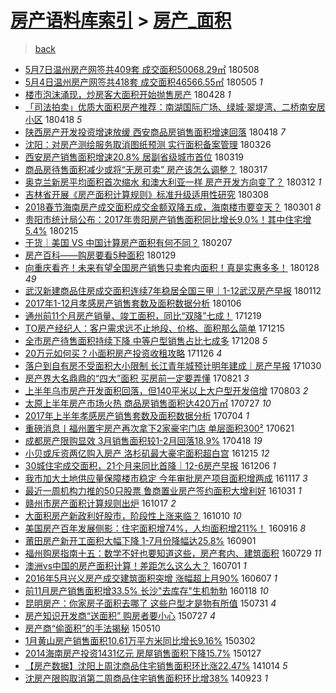 [房产语料库索引](../../README.md)  > [房产_面积](房产_面积.md)
====
> [back](../README.md)

- [5月7日温州房产网签共409套 成交面积50068.29㎡](http://jkwz.applinzi.com/ittc/7100685508671964177.html#5%E6%9C%887%E6%97%A5%E6%B8%A9%E5%B7%9E%E6%88%BF%E4%BA%A7%E7%BD%91%E7%AD%BE%E5%85%B1409%E5%A5%97+%E6%88%90%E4%BA%A4%E9%9D%A2%E7%A7%AF50068.29%E3%8E%A1) 180508  
- [5月4日温州房产网签共418套 成交面积46566.55㎡](http://jkwz.applinzi.com/ittc/7099716399838790662.html#5%E6%9C%884%E6%97%A5%E6%B8%A9%E5%B7%9E%E6%88%BF%E4%BA%A7%E7%BD%91%E7%AD%BE%E5%85%B1418%E5%A5%97+%E6%88%90%E4%BA%A4%E9%9D%A2%E7%A7%AF46566.55%E3%8E%A1) 180505 *1* 
- [楼市泡沫涌现，炒房客大面积开始抛售房产](http://jkwz.applinzi.com/ittc/7097053909816443915.html#%E6%A5%BC%E5%B8%82%E6%B3%A1%E6%B2%AB%E6%B6%8C%E7%8E%B0%EF%BC%8C%E7%82%92%E6%88%BF%E5%AE%A2%E5%A4%A7%E9%9D%A2%E7%A7%AF%E5%BC%80%E5%A7%8B%E6%8A%9B%E5%94%AE%E6%88%BF%E4%BA%A7) 180428 *1* 
- [「司法拍卖」优质大面积房产推荐：南湖国际广场、绿城·翠堤湾、二桥南安居小区](http://jkwz.applinzi.com/ittc/7093466570884121606.html#%E3%80%8C%E5%8F%B8%E6%B3%95%E6%8B%8D%E5%8D%96%E3%80%8D%E4%BC%98%E8%B4%A8%E5%A4%A7%E9%9D%A2%E7%A7%AF%E6%88%BF%E4%BA%A7%E6%8E%A8%E8%8D%90%EF%BC%9A%E5%8D%97%E6%B9%96%E5%9B%BD%E9%99%85%E5%B9%BF%E5%9C%BA%E3%80%81%E7%BB%BF%E5%9F%8E%C2%B7%E7%BF%A0%E5%A0%A4%E6%B9%BE%E3%80%81%E4%BA%8C%E6%A1%A5%E5%8D%97%E5%AE%89%E5%B1%85%E5%B0%8F%E5%8C%BA) 180418 *5* 
- [陕西房产开发投资增速放缓 西安商品房销售面积增速回落](http://jkwz.applinzi.com/ittc/7093214416743171079.html#%E9%99%95%E8%A5%BF%E6%88%BF%E4%BA%A7%E5%BC%80%E5%8F%91%E6%8A%95%E8%B5%84%E5%A2%9E%E9%80%9F%E6%94%BE%E7%BC%93+%E8%A5%BF%E5%AE%89%E5%95%86%E5%93%81%E6%88%BF%E9%94%80%E5%94%AE%E9%9D%A2%E7%A7%AF%E5%A2%9E%E9%80%9F%E5%9B%9E%E8%90%BD) 180418 *7* 
- [沈阳：对房产测绘服务取消图纸预测 实行面积备案管理](http://jkwz.applinzi.com/ittc/7084728792650351633.html#%E6%B2%88%E9%98%B3%EF%BC%9A%E5%AF%B9%E6%88%BF%E4%BA%A7%E6%B5%8B%E7%BB%98%E6%9C%8D%E5%8A%A1%E5%8F%96%E6%B6%88%E5%9B%BE%E7%BA%B8%E9%A2%84%E6%B5%8B+%E5%AE%9E%E8%A1%8C%E9%9D%A2%E7%A7%AF%E5%A4%87%E6%A1%88%E7%AE%A1%E7%90%86) 180326  
- [西安房产销售面积增速20.8% 居副省级城市首位](http://jkwz.applinzi.com/ittc/7082150358975775760.html#%E8%A5%BF%E5%AE%89%E6%88%BF%E4%BA%A7%E9%94%80%E5%94%AE%E9%9D%A2%E7%A7%AF%E5%A2%9E%E9%80%9F20.8%25+%E5%B1%85%E5%89%AF%E7%9C%81%E7%BA%A7%E5%9F%8E%E5%B8%82%E9%A6%96%E4%BD%8D) 180319  
- [商品房待售面积减少或将“无房可卖”  房产该怎么调整？](http://jkwz.applinzi.com/ittc/7082190449026794506.html#%E5%95%86%E5%93%81%E6%88%BF%E5%BE%85%E5%94%AE%E9%9D%A2%E7%A7%AF%E5%87%8F%E5%B0%91%E6%88%96%E5%B0%86%E2%80%9C%E6%97%A0%E6%88%BF%E5%8F%AF%E5%8D%96%E2%80%9D++%E6%88%BF%E4%BA%A7%E8%AF%A5%E6%80%8E%E4%B9%88%E8%B0%83%E6%95%B4%EF%BC%9F) 180317  
- [奥克兰新房平均面积首次缩水 和澳大利亚一样 房产开发方向变了？](http://jkwz.applinzi.com/ittc/7079600388309517318.html#%E5%A5%A5%E5%85%8B%E5%85%B0%E6%96%B0%E6%88%BF%E5%B9%B3%E5%9D%87%E9%9D%A2%E7%A7%AF%E9%A6%96%E6%AC%A1%E7%BC%A9%E6%B0%B4+%E5%92%8C%E6%BE%B3%E5%A4%A7%E5%88%A9%E4%BA%9A%E4%B8%80%E6%A0%B7+%E6%88%BF%E4%BA%A7%E5%BC%80%E5%8F%91%E6%96%B9%E5%90%91%E5%8F%98%E4%BA%86%EF%BC%9F) 180312 *1* 
- [吉林省开展《房产面积计算规则》标准升级适用性研究](http://jkwz.applinzi.com/ittc/7078046803062948874.html#%E5%90%89%E6%9E%97%E7%9C%81%E5%BC%80%E5%B1%95%E3%80%8A%E6%88%BF%E4%BA%A7%E9%9D%A2%E7%A7%AF%E8%AE%A1%E7%AE%97%E8%A7%84%E5%88%99%E3%80%8B%E6%A0%87%E5%87%86%E5%8D%87%E7%BA%A7%E9%80%82%E7%94%A8%E6%80%A7%E7%A0%94%E7%A9%B6) 180308  
- [2018春节海南房产成交面积成交金额双降五成，海南楼市要变天？](http://jkwz.applinzi.com/ittc/7075476055479813131.html#2018%E6%98%A5%E8%8A%82%E6%B5%B7%E5%8D%97%E6%88%BF%E4%BA%A7%E6%88%90%E4%BA%A4%E9%9D%A2%E7%A7%AF%E6%88%90%E4%BA%A4%E9%87%91%E9%A2%9D%E5%8F%8C%E9%99%8D%E4%BA%94%E6%88%90%EF%BC%8C%E6%B5%B7%E5%8D%97%E6%A5%BC%E5%B8%82%E8%A6%81%E5%8F%98%E5%A4%A9%EF%BC%9F) 180301 *8* 
- [贵阳市统计局公布：2017年贵阳房产销售面积同比增长9.0%！其中住宅增5.4%](http://jkwz.applinzi.com/ittc/7070256087716856842.html#%E8%B4%B5%E9%98%B3%E5%B8%82%E7%BB%9F%E8%AE%A1%E5%B1%80%E5%85%AC%E5%B8%83%EF%BC%9A2017%E5%B9%B4%E8%B4%B5%E9%98%B3%E6%88%BF%E4%BA%A7%E9%94%80%E5%94%AE%E9%9D%A2%E7%A7%AF%E5%90%8C%E6%AF%94%E5%A2%9E%E9%95%BF9.0%25%EF%BC%81%E5%85%B6%E4%B8%AD%E4%BD%8F%E5%AE%85%E5%A2%9E5.4%25) 180215  
- [干货｜美国 VS 中国计算房产面积有何不同？](http://jkwz.applinzi.com/ittc/7067344535518970890.html#%E5%B9%B2%E8%B4%A7%EF%BD%9C%E7%BE%8E%E5%9B%BD+VS+%E4%B8%AD%E5%9B%BD%E8%AE%A1%E7%AE%97%E6%88%BF%E4%BA%A7%E9%9D%A2%E7%A7%AF%E6%9C%89%E4%BD%95%E4%B8%8D%E5%90%8C%EF%BC%9F) 180207  
- [房产百科——购房要看5种面积](http://jkwz.applinzi.com/ittc/7063946404186031121.html#%E6%88%BF%E4%BA%A7%E7%99%BE%E7%A7%91%E2%80%94%E2%80%94%E8%B4%AD%E6%88%BF%E8%A6%81%E7%9C%8B5%E7%A7%8D%E9%9D%A2%E7%A7%AF) 180129  
- [向重庆看齐！未来有望全国房产销售只卖套内面积！真是实惠多多！](http://jkwz.applinzi.com/ittc/7063390041567396871.html#%E5%90%91%E9%87%8D%E5%BA%86%E7%9C%8B%E9%BD%90%EF%BC%81%E6%9C%AA%E6%9D%A5%E6%9C%89%E6%9C%9B%E5%85%A8%E5%9B%BD%E6%88%BF%E4%BA%A7%E9%94%80%E5%94%AE%E5%8F%AA%E5%8D%96%E5%A5%97%E5%86%85%E9%9D%A2%E7%A7%AF%EF%BC%81%E7%9C%9F%E6%98%AF%E5%AE%9E%E6%83%A0%E5%A4%9A%E5%A4%9A%EF%BC%81) 180128 *49* 
- [武汉新建商品住房成交面积连续7年稳居全国三甲｜1-12武汉房产早报](http://jkwz.applinzi.com/ittc/7057605700136469515.html#%E6%AD%A6%E6%B1%89%E6%96%B0%E5%BB%BA%E5%95%86%E5%93%81%E4%BD%8F%E6%88%BF%E6%88%90%E4%BA%A4%E9%9D%A2%E7%A7%AF%E8%BF%9E%E7%BB%AD7%E5%B9%B4%E7%A8%B3%E5%B1%85%E5%85%A8%E5%9B%BD%E4%B8%89%E7%94%B2%EF%BD%9C1-12%E6%AD%A6%E6%B1%89%E6%88%BF%E4%BA%A7%E6%97%A9%E6%8A%A5) 180112  
- [2017年1-12月孝感房产销售套数及面积数据分析](http://jkwz.applinzi.com/ittc/7055479270552372230.html#2017%E5%B9%B41-12%E6%9C%88%E5%AD%9D%E6%84%9F%E6%88%BF%E4%BA%A7%E9%94%80%E5%94%AE%E5%A5%97%E6%95%B0%E5%8F%8A%E9%9D%A2%E7%A7%AF%E6%95%B0%E6%8D%AE%E5%88%86%E6%9E%90) 180106  
- [通州前11个月房产销量、竣工面积，同比“双降”七成！](http://jkwz.applinzi.com/ittc/7048928764669461520.html#%E9%80%9A%E5%B7%9E%E5%89%8D11%E4%B8%AA%E6%9C%88%E6%88%BF%E4%BA%A7%E9%94%80%E9%87%8F%E3%80%81%E7%AB%A3%E5%B7%A5%E9%9D%A2%E7%A7%AF%EF%BC%8C%E5%90%8C%E6%AF%94%E2%80%9C%E5%8F%8C%E9%99%8D%E2%80%9D%E4%B8%83%E6%88%90%EF%BC%81) 171219  
- [TO房产经纪人：客户需求远不止地段、价格、面积那么简单](http://jkwz.applinzi.com/ittc/7047265682608096272.html#TO%E6%88%BF%E4%BA%A7%E7%BB%8F%E7%BA%AA%E4%BA%BA%EF%BC%9A%E5%AE%A2%E6%88%B7%E9%9C%80%E6%B1%82%E8%BF%9C%E4%B8%8D%E6%AD%A2%E5%9C%B0%E6%AE%B5%E3%80%81%E4%BB%B7%E6%A0%BC%E3%80%81%E9%9D%A2%E7%A7%AF%E9%82%A3%E4%B9%88%E7%AE%80%E5%8D%95) 171215  
- [全市房产待售面积持续下降 中等户型销售占比七成多](http://jkwz.applinzi.com/ittc/7044501761748894736.html#%E5%85%A8%E5%B8%82%E6%88%BF%E4%BA%A7%E5%BE%85%E5%94%AE%E9%9D%A2%E7%A7%AF%E6%8C%81%E7%BB%AD%E4%B8%8B%E9%99%8D+%E4%B8%AD%E7%AD%89%E6%88%B7%E5%9E%8B%E9%94%80%E5%94%AE%E5%8D%A0%E6%AF%94%E4%B8%83%E6%88%90%E5%A4%9A) 171208 *5* 
- [20万元如何买？小面积房产投资收租攻略](http://jkwz.applinzi.com/ittc/7040176395077026833.html#20%E4%B8%87%E5%85%83%E5%A6%82%E4%BD%95%E4%B9%B0%EF%BC%9F%E5%B0%8F%E9%9D%A2%E7%A7%AF%E6%88%BF%E4%BA%A7%E6%8A%95%E8%B5%84%E6%94%B6%E7%A7%9F%E6%94%BB%E7%95%A5) 171126 *4* 
- [落户到自有房不受面积大小限制 长江青年城预计明年建成｜房产早报](http://jkwz.applinzi.com/ittc/7030160795533591568.html#%E8%90%BD%E6%88%B7%E5%88%B0%E8%87%AA%E6%9C%89%E6%88%BF%E4%B8%8D%E5%8F%97%E9%9D%A2%E7%A7%AF%E5%A4%A7%E5%B0%8F%E9%99%90%E5%88%B6+%E9%95%BF%E6%B1%9F%E9%9D%92%E5%B9%B4%E5%9F%8E%E9%A2%84%E8%AE%A1%E6%98%8E%E5%B9%B4%E5%BB%BA%E6%88%90%EF%BD%9C%E6%88%BF%E4%BA%A7%E6%97%A9%E6%8A%A5) 171030  
- [房产界大名鼎鼎的“四大”面积 买房前一定要弄懂](http://jkwz.applinzi.com/ittc/7004283543184999440.html#%E6%88%BF%E4%BA%A7%E7%95%8C%E5%A4%A7%E5%90%8D%E9%BC%8E%E9%BC%8E%E7%9A%84%E2%80%9C%E5%9B%9B%E5%A4%A7%E2%80%9D%E9%9D%A2%E7%A7%AF+%E4%B9%B0%E6%88%BF%E5%89%8D%E4%B8%80%E5%AE%9A%E8%A6%81%E5%BC%84%E6%87%82) 170821 *3* 
- [上半年乌市房产开发面积回落，但140平米以上大户型开发倍增](http://jkwz.applinzi.com/ittc/6997672006383043601.html#%E4%B8%8A%E5%8D%8A%E5%B9%B4%E4%B9%8C%E5%B8%82%E6%88%BF%E4%BA%A7%E5%BC%80%E5%8F%91%E9%9D%A2%E7%A7%AF%E5%9B%9E%E8%90%BD%EF%BC%8C%E4%BD%86140%E5%B9%B3%E7%B1%B3%E4%BB%A5%E4%B8%8A%E5%A4%A7%E6%88%B7%E5%9E%8B%E5%BC%80%E5%8F%91%E5%80%8D%E5%A2%9E) 170803 *2* 
- [太原上半年房产市场火热 商品房销售面积达420万㎡](http://jkwz.applinzi.com/ittc/6995036506639827984.html#%E5%A4%AA%E5%8E%9F%E4%B8%8A%E5%8D%8A%E5%B9%B4%E6%88%BF%E4%BA%A7%E5%B8%82%E5%9C%BA%E7%81%AB%E7%83%AD+%E5%95%86%E5%93%81%E6%88%BF%E9%94%80%E5%94%AE%E9%9D%A2%E7%A7%AF%E8%BE%BE420%E4%B8%87%E3%8E%A1) 170727 *10* 
- [2017年上半年孝感房产销售套数及面积数据分析](http://jkwz.applinzi.com/ittc/6986456757285946372.html#2017%E5%B9%B4%E4%B8%8A%E5%8D%8A%E5%B9%B4%E5%AD%9D%E6%84%9F%E6%88%BF%E4%BA%A7%E9%94%80%E5%94%AE%E5%A5%97%E6%95%B0%E5%8F%8A%E9%9D%A2%E7%A7%AF%E6%95%B0%E6%8D%AE%E5%88%86%E6%9E%90) 170704 *1* 
- [重磅消息丨福州置宇房产再次拿下2家豪宅门店 单层面积300²](http://jkwz.applinzi.com/ittc/6981615555071968260.html#%E9%87%8D%E7%A3%85%E6%B6%88%E6%81%AF%E4%B8%A8%E7%A6%8F%E5%B7%9E%E7%BD%AE%E5%AE%87%E6%88%BF%E4%BA%A7%E5%86%8D%E6%AC%A1%E6%8B%BF%E4%B8%8B2%E5%AE%B6%E8%B1%AA%E5%AE%85%E9%97%A8%E5%BA%97+%E5%8D%95%E5%B1%82%E9%9D%A2%E7%A7%AF300%C2%B2) 170621  
- [成都房产限购显效 3月销售面积较1-2月回落18.9%](http://jkwz.applinzi.com/ittc/6957875936224609285.html#%E6%88%90%E9%83%BD%E6%88%BF%E4%BA%A7%E9%99%90%E8%B4%AD%E6%98%BE%E6%95%88+3%E6%9C%88%E9%94%80%E5%94%AE%E9%9D%A2%E7%A7%AF%E8%BE%831-2%E6%9C%88%E5%9B%9E%E8%90%BD18.9%25) 170418 *19* 
- [小贝或斥资两亿购入房产 洛杉矶最大豪宅面积超白宫](http://jkwz.applinzi.com/ittc/6911889510630949893.html#%E5%B0%8F%E8%B4%9D%E6%88%96%E6%96%A5%E8%B5%84%E4%B8%A4%E4%BA%BF%E8%B4%AD%E5%85%A5%E6%88%BF%E4%BA%A7+%E6%B4%9B%E6%9D%89%E7%9F%B6%E6%9C%80%E5%A4%A7%E8%B1%AA%E5%AE%85%E9%9D%A2%E7%A7%AF%E8%B6%85%E7%99%BD%E5%AE%AB) 161215 *12* 
- [30城住宅成交面积，21个月来同比首降｜12-6房产早报](http://jkwz.applinzi.com/ittc/6908434287132410885.html#30%E5%9F%8E%E4%BD%8F%E5%AE%85%E6%88%90%E4%BA%A4%E9%9D%A2%E7%A7%AF%EF%BC%8C21%E4%B8%AA%E6%9C%88%E6%9D%A5%E5%90%8C%E6%AF%94%E9%A6%96%E9%99%8D%EF%BD%9C12-6%E6%88%BF%E4%BA%A7%E6%97%A9%E6%8A%A5) 161206 *1* 
- [我市加大土地供应量保障楼市稳定 今年审批房产项目面积增两成](http://jkwz.applinzi.com/ittc/6901348214732489733.html#%E6%88%91%E5%B8%82%E5%8A%A0%E5%A4%A7%E5%9C%9F%E5%9C%B0%E4%BE%9B%E5%BA%94%E9%87%8F%E4%BF%9D%E9%9A%9C%E6%A5%BC%E5%B8%82%E7%A8%B3%E5%AE%9A+%E4%BB%8A%E5%B9%B4%E5%AE%A1%E6%89%B9%E6%88%BF%E4%BA%A7%E9%A1%B9%E7%9B%AE%E9%9D%A2%E7%A7%AF%E5%A2%9E%E4%B8%A4%E6%88%90) 161117 *3* 
- [最近一周机构力推的50只股票 鲁商置业房产签约面积大增利好](http://jkwz.applinzi.com/ittc/6895111815859536900.html#%E6%9C%80%E8%BF%91%E4%B8%80%E5%91%A8%E6%9C%BA%E6%9E%84%E5%8A%9B%E6%8E%A8%E7%9A%8450%E5%8F%AA%E8%82%A1%E7%A5%A8+%E9%B2%81%E5%95%86%E7%BD%AE%E4%B8%9A%E6%88%BF%E4%BA%A7%E7%AD%BE%E7%BA%A6%E9%9D%A2%E7%A7%AF%E5%A4%A7%E5%A2%9E%E5%88%A9%E5%A5%BD) 161031 *1* 
- [赣州市房产面积计算规则出炉](http://jkwz.applinzi.com/ittc/6890010297250612228.html#%E8%B5%A3%E5%B7%9E%E5%B8%82%E6%88%BF%E4%BA%A7%E9%9D%A2%E7%A7%AF%E8%AE%A1%E7%AE%97%E8%A7%84%E5%88%99%E5%87%BA%E7%82%89) 161017 *2* 
- [大面积房产新政利好股市，阶段性上涨来临？](http://jkwz.applinzi.com/ittc/6887393804553815044.html#%E5%A4%A7%E9%9D%A2%E7%A7%AF%E6%88%BF%E4%BA%A7%E6%96%B0%E6%94%BF%E5%88%A9%E5%A5%BD%E8%82%A1%E5%B8%82%EF%BC%8C%E9%98%B6%E6%AE%B5%E6%80%A7%E4%B8%8A%E6%B6%A8%E6%9D%A5%E4%B8%B4%EF%BC%9F) 161010 *10* 
- [美国房产百年发展侧影：住宅面积增74%，人均面积增211%！](http://jkwz.applinzi.com/ittc/6878491061814559749.html#%E7%BE%8E%E5%9B%BD%E6%88%BF%E4%BA%A7%E7%99%BE%E5%B9%B4%E5%8F%91%E5%B1%95%E4%BE%A7%E5%BD%B1%EF%BC%9A%E4%BD%8F%E5%AE%85%E9%9D%A2%E7%A7%AF%E5%A2%9E74%25%EF%BC%8C%E4%BA%BA%E5%9D%87%E9%9D%A2%E7%A7%AF%E5%A2%9E211%25%EF%BC%81) 160916 *8* 
- [莆田房产新开工面积大幅下降 1-7月份降幅达25.8%](http://jkwz.applinzi.com/ittc/6872944974840202244.html#%E8%8E%86%E7%94%B0%E6%88%BF%E4%BA%A7%E6%96%B0%E5%BC%80%E5%B7%A5%E9%9D%A2%E7%A7%AF%E5%A4%A7%E5%B9%85%E4%B8%8B%E9%99%8D+1-7%E6%9C%88%E4%BB%BD%E9%99%8D%E5%B9%85%E8%BE%BE25.8%25) 160901  
- [福州购房指南十五：数学不好也要知道这些，房产套内、建筑面积](http://jkwz.applinzi.com/ittc/6860297562015400964.html#%E7%A6%8F%E5%B7%9E%E8%B4%AD%E6%88%BF%E6%8C%87%E5%8D%97%E5%8D%81%E4%BA%94%EF%BC%9A%E6%95%B0%E5%AD%A6%E4%B8%8D%E5%A5%BD%E4%B9%9F%E8%A6%81%E7%9F%A5%E9%81%93%E8%BF%99%E4%BA%9B%EF%BC%8C%E6%88%BF%E4%BA%A7%E5%A5%97%E5%86%85%E3%80%81%E5%BB%BA%E7%AD%91%E9%9D%A2%E7%A7%AF) 160729 *11* 
- [澳洲vs中国的房产面积计算！差距怎么这么大？](http://jkwz.applinzi.com/ittc/6849894300644803588.html#%E6%BE%B3%E6%B4%B2vs%E4%B8%AD%E5%9B%BD%E7%9A%84%E6%88%BF%E4%BA%A7%E9%9D%A2%E7%A7%AF%E8%AE%A1%E7%AE%97%EF%BC%81%E5%B7%AE%E8%B7%9D%E6%80%8E%E4%B9%88%E8%BF%99%E4%B9%88%E5%A4%A7%EF%BC%9F) 160701 *1* 
- [2016年5月兴义房产成交建筑面积突增 涨幅超上月90%](http://jkwz.applinzi.com/ittc/6841018580426310660.html#2016%E5%B9%B45%E6%9C%88%E5%85%B4%E4%B9%89%E6%88%BF%E4%BA%A7%E6%88%90%E4%BA%A4%E5%BB%BA%E7%AD%91%E9%9D%A2%E7%A7%AF%E7%AA%81%E5%A2%9E+%E6%B6%A8%E5%B9%85%E8%B6%85%E4%B8%8A%E6%9C%8890%25) 160607 *1* 
- [前11月房产销售面积增33.5% 长沙&quot;去库存&quot;生机勃勃](http://jkwz.applinzi.com/ittc/6788719252051854340.html#%E5%89%8D11%E6%9C%88%E6%88%BF%E4%BA%A7%E9%94%80%E5%94%AE%E9%9D%A2%E7%A7%AF%E5%A2%9E33.5%25+%E9%95%BF%E6%B2%99%26quot%3B%E5%8E%BB%E5%BA%93%E5%AD%98%26quot%3B%E7%94%9F%E6%9C%BA%E5%8B%83%E5%8B%83) 160118 *10* 
- [昆明房产：你家房子面积去哪了 这些户型才是物有所值](http://jkwz.applinzi.com/ittc/547650615486235839.html#%E6%98%86%E6%98%8E%E6%88%BF%E4%BA%A7%EF%BC%9A%E4%BD%A0%E5%AE%B6%E6%88%BF%E5%AD%90%E9%9D%A2%E7%A7%AF%E5%8E%BB%E5%93%AA%E4%BA%86+%E8%BF%99%E4%BA%9B%E6%88%B7%E5%9E%8B%E6%89%8D%E6%98%AF%E7%89%A9%E6%9C%89%E6%89%80%E5%80%BC) 150731 *4* 
- [房产知识开发商“送面积” 购房者要小心](http://jkwz.applinzi.com/ittc/547650615324411357.html#%E6%88%BF%E4%BA%A7%E7%9F%A5%E8%AF%86%E5%BC%80%E5%8F%91%E5%95%86%E2%80%9C%E9%80%81%E9%9D%A2%E7%A7%AF%E2%80%9D+%E8%B4%AD%E6%88%BF%E8%80%85%E8%A6%81%E5%B0%8F%E5%BF%83) 150727 *4* 
- [房产商“偷面积”的手法揭秘](http://jkwz.applinzi.com/ittc/547650611409589288.html#%E6%88%BF%E4%BA%A7%E5%95%86%E2%80%9C%E5%81%B7%E9%9D%A2%E7%A7%AF%E2%80%9D%E7%9A%84%E6%89%8B%E6%B3%95%E6%8F%AD%E7%A7%98) 150510  
- [1月黄山房产销售面积10.61万平方米同比增长9.16%](http://jkwz.applinzi.com/ittc/547650611391367787.html#1%E6%9C%88%E9%BB%84%E5%B1%B1%E6%88%BF%E4%BA%A7%E9%94%80%E5%94%AE%E9%9D%A2%E7%A7%AF10.61%E4%B8%87%E5%B9%B3%E6%96%B9%E7%B1%B3%E5%90%8C%E6%AF%94%E5%A2%9E%E9%95%BF9.16%25) 150302  
- [2014海南房产投资1431亿元 房屋销售面积下降15.7%](http://jkwz.applinzi.com/ittc/547650611389949996.html#2014%E6%B5%B7%E5%8D%97%E6%88%BF%E4%BA%A7%E6%8A%95%E8%B5%841431%E4%BA%BF%E5%85%83+%E6%88%BF%E5%B1%8B%E9%94%80%E5%94%AE%E9%9D%A2%E7%A7%AF%E4%B8%8B%E9%99%8D15.7%25) 150127  
- [【房产数据】沈阳上周沈商品住宅销售面积环比涨22.47%](http://jkwz.applinzi.com/ittc/547650611376934766.html#%E3%80%90%E6%88%BF%E4%BA%A7%E6%95%B0%E6%8D%AE%E3%80%91%E6%B2%88%E9%98%B3%E4%B8%8A%E5%91%A8%E6%B2%88%E5%95%86%E5%93%81%E4%BD%8F%E5%AE%85%E9%94%80%E5%94%AE%E9%9D%A2%E7%A7%AF%E7%8E%AF%E6%AF%94%E6%B6%A822.47%25) 141014 *5* 
- [沈房产限购取消第二周商品住宅销售面积环比增38%](http://jkwz.applinzi.com/ittc/547650611375174777.html#%E6%B2%88%E6%88%BF%E4%BA%A7%E9%99%90%E8%B4%AD%E5%8F%96%E6%B6%88%E7%AC%AC%E4%BA%8C%E5%91%A8%E5%95%86%E5%93%81%E4%BD%8F%E5%AE%85%E9%94%80%E5%94%AE%E9%9D%A2%E7%A7%AF%E7%8E%AF%E6%AF%94%E5%A2%9E38%25) 140923 *1* 
